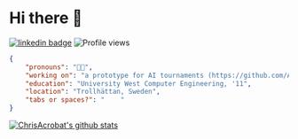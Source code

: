 # Hi there 👋
[![linkedin badge](https://img.shields.io/badge/Christoffer_Olofsson-LinkedIn?color=blue&&logo=linkedin)](https://www.linkedin.com/in/christofferolofsson/)
![Profile views](https://komarev.com/ghpvc/?username=ChrisAcrobat)

```json
{
	"pronouns": "👨‍💻",
	"working on": "a prototype for AI tournaments (https://github.com/AI-Tournaments)",
	"education": "University West Computer Engineering, '11",
	"location": "Trollhättan, Sweden",
	"tabs or spaces?": "	"
}
```

[![ChrisAcrobat's github stats](https://github-readme-stats.vercel.app/api?username=ChrisAcrobat&count_private=true&show_icons=true)](https://github.com/anuraghazra/github-readme-stats)

<!--
- 🔭 I’m currently working on ...
- 🌱 I’m currently learning ...
- 👯 I’m looking to collaborate on ...
- 🤔 I’m looking for help with ...
- 💬 Ask me about ...
- 📫 How to reach me: ...
- 😄 Pronouns: ...
- ⚡ Fun fact: ...
-->
